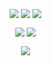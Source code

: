 <p align="center">
  <a href="https://github.com/bandoafterdark"><img src="https://img.shields.io/github/followers/bandoafterdark?style=for-the-badge"></img></a>
  <a href="https://github.com/bandoafterdark"><img src="https://img.shields.io/github/stars/bandoafterdark?style=for-the-badge"></img></a>
  <a href="https://bandoafterdark.github.io/cwipt/"><img src="https://img.shields.io/website?down_message=site%20is%20up%21&style=for-the-badge&up_message=site%20is%20up%21&url=https%3A%2F%2Fscare.life"></img></a>
</p>

<p align="center">
  <a href="https://github.com/bandoafterdark"><img src="https://img.shields.io/badge/python-3670A0?style=for-the-badge&logo=python&logoColor=ffdd54"></a>
  <a href="https://github.com/bandoafterdark"><img src="https://img.shields.io/badge/typescript-%23007ACC.svg?style=for-the-badge&logo=typescript&logoColor=white"></a>
</p>

<p align="center"><img src="https://count.getloli.com/get/@:fedscucker?theme=gelbooru-h" /></p>
